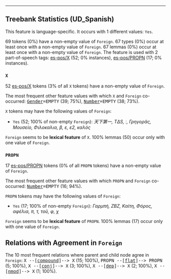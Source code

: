 

--------------------------------------------------------------------------------

## Treebank Statistics (UD_Spanish)

This feature is language-specific.
It occurs with 1 different values: `Yes`.

69 tokens (0%) have a non-empty value of `Foreign`.
67 types (0%) occur at least once with a non-empty value of `Foreign`.
67 lemmas (0%) occur at least once with a non-empty value of `Foreign`.
The feature is used with 2 part-of-speech tags: [es-pos/X]() (52; 0% instances), [es-pos/PROPN]() (17; 0% instances).

### `X`

52 [es-pos/X]() tokens (3% of all `X` tokens) have a non-empty value of `Foreign`.

The most frequent other feature values with which `X` and `Foreign` co-occurred: <tt><a href="Gender.html">Gender</a>=EMPTY</tt> (39; 75%), <tt><a href="Number.html">Number</a>=EMPTY</tt> (38; 73%).

`X` tokens may have the following values of `Foreign`:

* `Yes` (52; 100% of non-empty `Foreign`): <em>天下第一, TΔS, ː, Γρηγορᾶς, Μουσείο, Φιλοκαλια, β, ε, ε2, καλóς</em>

`Foreign` seems to be **lexical feature** of `X`. 100% lemmas (50) occur only with one value of `Foreign`.

### `PROPN`

17 [es-pos/PROPN]() tokens (0% of all `PROPN` tokens) have a non-empty value of `Foreign`.

The most frequent other feature values with which `PROPN` and `Foreign` co-occurred: <tt><a href="Number.html">Number</a>=EMPTY</tt> (16; 94%).

`PROPN` tokens may have the following values of `Foreign`:

* `Yes` (17; 100% of non-empty `Foreign`): <em>Γαρμπή, ΖΒΖ, Καίτη, Φόρος, αφέλια, π, τ, τοῦ, φ, χ</em>

`Foreign` seems to be **lexical feature** of `PROPN`. 100% lemmas (17) occur only with one value of `Foreign`.

## Relations with Agreement in `Foreign`

The 10 most frequent relations where parent and child node agree in `Foreign`:
<tt>X --[<a href="../dep/compound.html">compound</a>]--> X</tt> (15; 100%),
<tt>PROPN --[<a href="../dep/flat.html">flat</a>]--> PROPN</tt> (5; 100%),
<tt>X --[<a href="../dep/conj.html">conj</a>]--> X</tt> (3; 100%),
<tt>X --[<a href="../dep/dep.html">dep</a>]--> X</tt> (2; 100%),
<tt>X --[<a href="../dep/nmod.html">nmod</a>]--> X</tt> (1; 100%).

